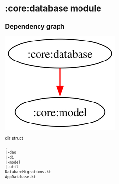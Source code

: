 # :core:database module
## Dependency graph
![Dependency graph](../../docs/images/graphs/dep_graph_core_database.svg)


dir struct
```
.
|-dao
|-di
|-model
|-util
DatabaseMigrations.kt
AppDatabase.kt
```
